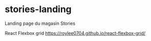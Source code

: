 # stories-landing
Landing page du magasin Stories

React Flexbox grid
https://roylee0704.github.io/react-flexbox-grid/